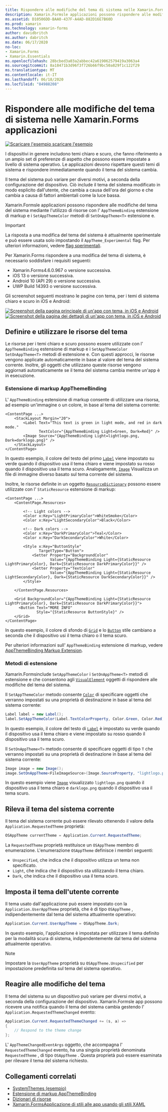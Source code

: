 ```yaml
---
title: Rispondere alle modifiche del tema di sistema nelle Xamarin.Forms applicazioni
description: Xamarin.Formsle applicazioni possono rispondere alle modifiche del tema del sistema operativo usando il tipo OnAppTheme e l'estensione di markup DynamicResource.
ms.assetid: D10506DD-BAA0-437F-A4AD-882D16E7B60D
ms.prod: xamarin
ms.technology: xamarin-forms
author: davidbritch
ms.author: dabritch
ms.date: 06/17/2020
no-loc:
- Xamarin.Forms
- Xamarin.Essentials
ms.openlocfilehash: 28bcbed3a03a2abbec42a619062579419a3063a4
ms.sourcegitcommit: 8a18471b3d96f3f726b66f9bc50a829f1c122f29
ms.translationtype: MT
ms.contentlocale: it-IT
ms.lasthandoff: 06/18/2020
ms.locfileid: "84988208"
---
```

# <a name="respond-to-system-theme-changes-in-xamarinforms-applications"></a>Rispondere alle modifiche del tema di sistema nelle Xamarin.Forms applicazioni

[![Scaricare ](~/media/shared/download.png) l'esempio scaricare l'esempio](https://docs.microsoft.com/samples/xamarin/xamarin-forms-samples/userinterface-systemthemesdemo/)

I dispositivi in genere includono temi chiaro e scuro, che fanno riferimento a un ampio set di preferenze di aspetto che possono essere impostate a livello di sistema operativo. Le applicazioni devono rispettare questi temi di sistema e rispondere immediatamente quando il tema del sistema cambia.

Il tema del sistema può variare per diversi motivi, a seconda della configurazione del dispositivo. Ciò include il tema del sistema modificato in modo esplicito dall'utente, che cambia a causa dell'ora del giorno e che cambia a causa di fattori ambientali come la luce bassa.

Xamarin.Formsle applicazioni possono rispondere alle modifiche del tema del sistema mediante l'utilizzo di risorse con l' `AppThemeBinding` estensione di markup e i `SetAppThemeColor` metodi di `SetOnAppTheme<T>` estensione e.

> [!IMPORTANT]
> La risposta a una modifica del tema del sistema è attualmente sperimentale e può essere usata solo impostando il `AppTheme_Experimental` flag. Per ulteriori informazioni, vedere [flag sperimentali](~/xamarin-forms/internals/experimental-flags.md).

Per Xamarin.Forms rispondere a una modifica del tema di sistema, è necessario soddisfare i requisiti seguenti:

- Xamarin.Forms4.6.0.967 o versione successiva.
- iOS 13 o versione successiva.
- Android 10 (API 29) o versione successiva.
- UWP Build 14393 o versione successiva.

Gli screenshot seguenti mostrano le pagine con tema, per i temi di sistema chiaro e scuro in iOS e Android:

[![Screenshot della pagina principale di un'app con tema, in iOS e Android](system-theme-changes-images/main-page-both-themes.png "Pagina principale dell'app con tema")](system-theme-changes-images/main-page-both-themes-large.png#lightbox "Pagina principale dell'app con tema") 
 [ ![Screenshot della pagina dei dettagli di un'app con tema, in iOS e Android](system-theme-changes-images/detail-page-both-themes.png "Pagina dei dettagli dell'app con tema")](system-theme-changes-images/detail-page-both-themes-large.png#lightbox "Pagina dei dettagli dell'app con tema")

## <a name="define-and-consume-theme-resources"></a>Definire e utilizzare le risorse del tema

Le risorse per i temi chiaro e scuro possono essere utilizzate con l' `AppThemeBinding` estensione di markup e i `SetAppThemeColor` `SetOnAppTheme<T>` metodi di estensione e. Con questi approcci, le risorse vengono applicate automaticamente in base al valore del tema del sistema corrente. Inoltre, gli oggetti che utilizzano queste risorse vengono aggiornati automaticamente se il tema del sistema cambia mentre un'app è in esecuzione.

### <a name="appthemebinding-markup-extension"></a>Estensione di markup AppThemeBinding

L' `AppThemeBinding` estensione di markup consente di utilizzare una risorsa, ad esempio un'immagine o un colore, in base al tema del sistema corrente:

```xaml
<ContentPage ...>
    <StackLayout Margin="20">
        <Label Text="This text is green in light mode, and red in dark mode."
               TextColor="{AppThemeBinding Light=Green, Dark=Red}" />
        <Image Source="{AppThemeBinding Light=lightlogo.png, Dark=darklogo.png}" />
    </StackLayout>
</ContentPage>
```

In questo esempio, il colore del testo del primo [`Label`](xref:Xamarin.Forms.Label) viene impostato su verde quando il dispositivo usa il tema chiaro e viene impostato su rosso quando il dispositivo usa il tema scuro. Analogamente, [`Image`](xref:Xamarin.Forms.Image) Visualizza un file di immagine diverso basato sul tema corrente del sistema.

Inoltre, le risorse definite in un oggetto [`ResourceDictionary`](xref:Xamarin.Forms.ResourceDictionary) possono essere utilizzate con l' `StaticResource` estensione di markup:

```xaml
<ContentPage ...>
    <ContentPage.Resources>

        <!-- Light colors -->
        <Color x:Key="LightPrimaryColor">WhiteSmoke</Color>
        <Color x:Key="LightSecondaryColor">Black</Color>

        <!-- Dark colors -->
        <Color x:Key="DarkPrimaryColor">Teal</Color>
        <Color x:Key="DarkSecondaryColor">White</Color>

        <Style x:Key="ButtonStyle"
               TargetType="Button">
            <Setter Property="BackgroundColor"
                    Value="{AppThemeBinding Light={StaticResource LightPrimaryColor}, Dark={StaticResource DarkPrimaryColor}}" />
            <Setter Property="TextColor"
                    Value="{AppThemeBinding Light={StaticResource LightSecondaryColor}, Dark={StaticResource DarkSecondaryColor}}" />
        </Style>

    </ContentPage.Resources>

    <Grid BackgroundColor="{AppThemeBinding Light={StaticResource LightPrimaryColor}, Dark={StaticResource DarkPrimaryColor}}">
      <Button Text="MORE INFO"
              Style="{StaticResource ButtonStyle}" />
    </Grid>    
</ContentPage>    
```

In questo esempio, il colore di sfondo di [`Grid`](xref:Xamarin.Forms.Grid) e lo [`Button`](xref:Xamarin.Forms.Button) stile cambiano a seconda che il dispositivo usi il tema chiaro o il tema scuro.

Per ulteriori informazioni sull' `AppThemeBinding` estensione di markup, vedere [AppThemeBinding Markup Extension](~/xamarin-forms/xaml/markup-extensions/consuming.md#appthemebinding-markup-extension).

### <a name="extension-methods"></a>Metodi di estensione

Xamarin.Formsinclude `SetAppThemeColor` i `SetOnAppTheme<T>` metodi di estensione e che consentono agli [`VisualElement`](xref:Xamarin.Forms.VisualElement) oggetti di rispondere alle modifiche del tema del sistema.

Il `SetAppThemeColor` metodo consente [`Color`](xref:Xamarin.Forms.Color) di specificare oggetti che verranno impostati su una proprietà di destinazione in base al tema del sistema corrente:

```csharp
Label label = new Label();
label.SetAppThemeColor(Label.TextColorProperty, Color.Green, Color.Red);
```

In questo esempio, il colore del testo di [`Label`](xref:Xamarin.Forms.Label) è impostato su verde quando il dispositivo usa il tema chiaro e viene impostato su rosso quando il dispositivo usa il tema scuro.

Il `SetOnAppTheme<T>` metodo consente di specificare oggetti di tipo `T` che verranno impostati su una proprietà di destinazione in base al tema del sistema corrente:

```csharp
Image image = new Image();
image.SetOnAppTheme<FileImageSource>(Image.SourceProperty, "lightlogo.png", "darklogo.png");
```

In questo esempio viene [`Image`](xref:Xamarin.Forms.Image) visualizzato `lightlogo.png` quando il dispositivo usa il tema chiaro e `darklogo.png` quando il dispositivo usa il tema scuro.

## <a name="detect-the-current-system-theme"></a>Rileva il tema del sistema corrente

Il tema del sistema corrente può essere rilevato ottenendo il valore della `Application.RequestedTheme` proprietà:

```csharp
OSAppTheme currentTheme = Application.Current.RequestedTheme;
```

La `RequestedTheme` proprietà restituisce un `OSAppTheme` membro di enumerazione. L'enumerazione `OSAppTheme` definisce i membri seguenti:

- `Unspecified`, che indica che il dispositivo utilizza un tema non specificato.
- `Light`, che indica che il dispositivo sta utilizzando il tema chiaro.
- `Dark`, che indica che il dispositivo usa il tema scuro.

## <a name="set-the-current-user-theme"></a>Imposta il tema dell'utente corrente

Il tema usato dall'applicazione può essere impostato con la `Application.UserAppTheme` proprietà, che è di tipo `OSAppTheme` , indipendentemente dal tema del sistema attualmente operativo:

```csharp
Application.Current.UserAppTheme = OSAppTheme.Dark;
```

In questo esempio, l'applicazione è impostata per utilizzare il tema definito per la modalità scura di sistema, indipendentemente dal tema del sistema attualmente operativo.

> [!NOTE]
> Impostare la `UserAppTheme` proprietà su `OSAppTheme.Unspecified` per impostazione predefinita sul tema del sistema operativo.

## <a name="react-to-theme-changes"></a>Reagire alle modifiche del tema

Il tema del sistema su un dispositivo può variare per diversi motivi, a seconda della configurazione del dispositivo. Xamarin.Formsle app possono ricevere una notifica quando il tema del sistema cambia gestendo l' `Application.RequestedThemeChanged` evento:

```csharp
Application.Current.RequestedThemeChanged += (s, a) =>
{
    // Respond to the theme change
};
```

L' `AppThemeChangedEventArgs` oggetto, che accompagna l' `RequestedThemeChanged` evento, ha una singola proprietà denominata `RequestedTheme` , di tipo `OSAppTheme` . Questa proprietà può essere esaminata per rilevare il tema del sistema richiesto.

## <a name="related-links"></a>Collegamenti correlati

- [SystemThemes (esempio)](https://docs.microsoft.com/samples/xamarin/xamarin-forms-samples/userinterface-systemthemesdemo/)
- [Estensione di markup AppThemeBinding](~/xamarin-forms/xaml/markup-extensions/consuming.md#appthemebinding-markup-extension)
- [Dizionari di risorse](~/xamarin-forms/xaml/resource-dictionaries.md)
- [Xamarin.FormsApplicazione di stili alle app usando gli stili XAML](~/xamarin-forms/user-interface/styles/xaml/index.md)
